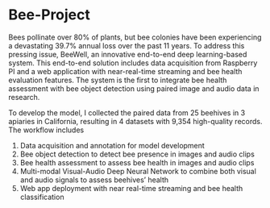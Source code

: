 # Bee-Project


Bees pollinate over 80% of plants, but bee colonies have been experiencing a devastating 39.7% annual loss over the past 11 years. 
To address this pressing issue, BeeWell, an innovative end-to-end deep learning-based system. This end-to-end solution includes data 
acquisition from Raspberry PI and a web application with near-real-time streaming and bee health evaluation features. The system is 
the first to integrate bee health assessment with bee object detection using paired image and audio data in research.

To develop the model, I collected the paired data from 25 beehives in 3 apiaries in California, resulting in 4 datasets with 9,354 
high-quality records. The workflow includes 

1. Data acquisition and annotation for model development 
2. Bee object detection to detect bee presence in images and audio clips
3. Bee health assessment to assess bee health in images and audio clips
4. Multi-modal Visual-Audio Deep Neural Network to combine both visual and audio signals to assess beehives’ health
5. Web app deployment with near real-time streaming and bee health classification
